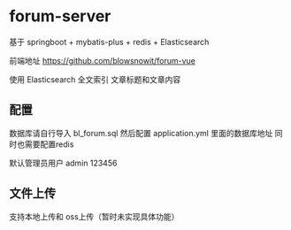 # forum-server
基于 springboot + mybatis-plus + redis + Elasticsearch

前端地址 https://github.com/blowsnowit/forum-vue

使用 Elasticsearch 全文索引 文章标题和文章内容
## 配置
数据库请自行导入 bl_forum.sql
然后配置 application.yml 里面的数据库地址
同时也需要配置redis

默认管理员用户 admin 123456


## 文件上传
支持本地上传和 oss上传（暂时未实现具体功能）
